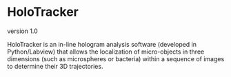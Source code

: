 # HoloTracker
version 1.0

HoloTracker is an in-line hologram analysis software (developed in Python/Labview) that allows the localization of micro-objects in three dimensions (such as microspheres or bacteria) within a sequence of images to determine their 3D trajectories.
